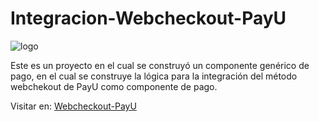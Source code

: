 # Integracion-Webcheckout-PayU


![logo](https://jumpseller.co/images/share/payu.jpg)

Este es un proyecto en el cual se construyó un componente genérico de pago, en el cual se construye la lógica para la integración del método webchekout de PayU como componente de pago.

Visitar en: [Webcheckout-PayU](https://eduardbarrios.github.io/PayU-Webchekout/src/)
